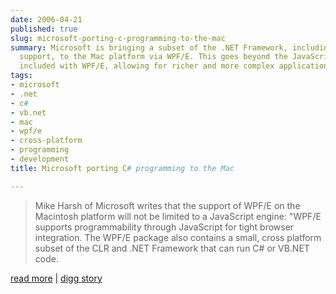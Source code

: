 ```yaml
---
date: 2006-04-21
published: true
slug: microsoft-porting-c-programming-to-the-mac
summary: Microsoft is bringing a subset of the .NET Framework, including C# and VB.NET
  support, to the Mac platform via WPF/E. This goes beyond the JavaScript engine also
  included with WPF/E, allowing for richer and more complex applications.
tags:
- microsoft
- .net
- c#
- vb.net
- mac
- wpf/e
- cross-platform
- programming
- development
title: Microsoft porting C# programming to the Mac

---
```

<blockquote class="posterous_medium_quote">Mike Harsh of Microsoft writes that the support of WPF/E on the Macintosh platform will not be limited to a JavaScript engine: "WPF/E supports programmability through JavaScript for tight browser integration. The WPF/E package also contains a small, cross platform subset of the CLR and .NET Framework that can run C# or VB.NET code.</blockquote> <p /><a href="http://blogs.msdn.com/mharsh/archive/2006/03/23/559106.aspx">read more</a> | <a href="http://digg.com/programming/Microsoft_porting_C_programming_to_the_Mac">digg story</a><p />


